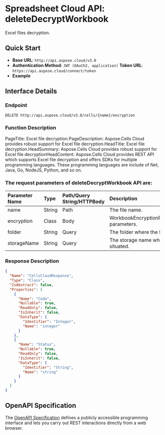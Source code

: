 # **Spreadsheet Cloud API: deleteDecryptWorkbook**

Excel files decryption. 


## **Quick Start**

- **Base URL**: `http://api.aspose.cloud/v3.0`
- **Authentication Method**: `JWT (OAuth2, application)`  **Token URL**: `https://api.aspose.cloud/connect/token`
- **Example** 

## **Interface Details**

### **Endpoint** 

```
DELETE http://api.aspose.cloud/v3.0/cells/{name}/encryption
```
### **Function Description**
PageTitle: Excel file decryption.PageDescription: Aspose.Cells Cloud provides robust support for Excel file decryption.HeadTitle: Excel file decryption.HeadSummary: Aspose.Cells Cloud provides robust support for Excel file decryptionHeadContent: Aspose.Cells Cloud provides  REST API which supports Excel file decryption and offers SDKs for multiple programming languages. These programming languages are include of Net, Java, Go, NodeJS, Python, and so on.

### The request parameters of **deleteDecryptWorkbook** API are: 

| Parameter Name | Type | Path/Query String/HTTPBody | Description | 
| :- | :- | :- |:- | 
|name|String|Path|The file name.|
|encryption|Class|Body|WorkbookEncryptionRequestEncryption parameters.|
|folder|String|Query|The folder where the file is situated.|
|storageName|String|Query|The storage name where the file is situated.|

### **Response Description**
```json
{
  "Name": "CellsCloudResponse",
  "Type": "Class",
  "IsAbstract": false,
  "Properties": [
    {
      "Name": "Code",
      "Nullable": true,
      "ReadOnly": false,
      "IsInherit": false,
      "DataType": {
        "Identifier": "Integer",
        "Name": "integer"
      }
    },
    {
      "Name": "Status",
      "Nullable": true,
      "ReadOnly": false,
      "IsInherit": false,
      "DataType": {
        "Identifier": "String",
        "Name": "string"
      }
    }
  ]
}
```


## OpenAPI Specification

The [OpenAPI Specification](https://reference.aspose.cloud/cells/#/ProtectionController/DeleteDecryptWorkbook) defines a publicly accessible programming interface and lets you carry out REST interactions directly from a web browser.
